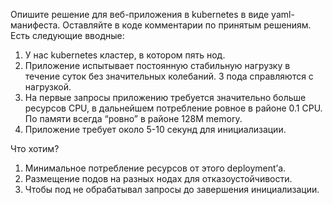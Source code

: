 Опишите решение для веб-приложения в kubernetes в виде yaml-манифеста. Оставляйте в коде комментарии по принятым решениям. Есть следующие вводные:

1. У нас kubernetes кластер, в котором пять нод.
2. Приложение испытывает постоянную стабильную нагрузку в течение суток без значительных колебаний. 3 пода справляются с нагрузкой.
3. На первые запросы приложению требуется значительно больше ресурсов CPU, в дальнейшем потребление ровное в районе 0.1 CPU. По памяти всегда “ровно” в районе 128M memory.
4. Приложение требует около 5-10 секунд для инициализации.

Что хотим?

1. Минимальное потребление ресурсов от этого deployment’а.
2. Размещение подов на разных нодах для отказоустойчивости.
3. Чтобы под не обрабатывал запросы до завершения инициализации.
